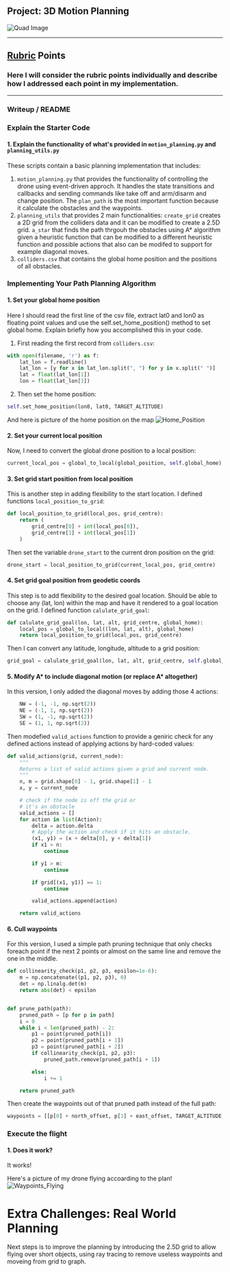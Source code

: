 ## Project: 3D Motion Planning
![Quad Image](./misc/enroute.png)

---

## [Rubric](https://review.udacity.com/#!/rubrics/1534/view) Points
### Here I will consider the rubric points individually and describe how I addressed each point in my implementation.  

---
### Writeup / README

### Explain the Starter Code

#### 1. Explain the functionality of what's provided in `motion_planning.py` and `planning_utils.py`
These scripts contain a basic planning implementation that includes:
1. `motion_planning.py` that provides the functionality of controlling the drone using event-driven approch. It handles the state transitions and callbacks and sending commands like take off and arm/disarm and change position. The `plan_path` is the most important function because it calculate the obstacles and the waypoints.
2. `planning_utils` that provides 2 main functionalities: `create_grid` creates a 2D grid from the colliders data and it can be modified to create a 2.5D grid. `a_star` that finds the path thrgouh the obstacles using A* algorithm given a heuristic function that can be modified to a different heuristic function and possible actions that also can be modifed to support for example diagonal moves.
3. `colliders.csv` that contains the global home position and the positions of all obstacles.

### Implementing Your Path Planning Algorithm

#### 1. Set your global home position
Here I should read the first line of the csv file, extract lat0 and lon0 as floating point values and use the self.set_home_position() method to set global home. Explain briefly how you accomplished this in your code.
1. First reading the first record from `colliders.csv`:
```python
with open(filename, 'r') as f:
    lat_lon = f.readline()
    lat_lon = [y for x in lat_lon.split(", ") for y in x.split(" ")]
    lat = float(lat_lon[1])
    lon = float(lat_lon[3])
```
2. Then set the home position:
```python
self.set_home_position(lon0, lat0, TARGET_ALTITUDE)
```



And here is picture of the home position on the map
![Home_Position](./misc/home_position.png)

#### 2. Set your current local position
Now, I need to convert the global drone position to a local position:
```python
current_local_pos = global_to_local(global_position, self.global_home)
```


#### 3. Set grid start position from local position
This is another step in adding flexibility to the start location. I defined functions `local_position_to_grid`:
```python
def local_position_to_grid(local_pos, grid_centre):
    return (
        grid_centre[0] + int(local_pos[0]),
        grid_centre[1] + int(local_pos[1])
    )
```
Then set the variable `drone_start` to the current dron position on the grid:
```python
drone_start = local_position_to_grid(current_local_pos, grid_centre)
```

#### 4. Set grid goal position from geodetic coords
This step is to add flexibility to the desired goal location. Should be able to choose any (lat, lon) within the map and have it rendered to a goal location on the grid. I defined function `calulate_grid_goal`:
```python
def calulate_grid_goal(lon, lat, alt, grid_centre, global_home):
    local_pos = global_to_local((lon, lat, alt), global_home)
    return local_position_to_grid(local_pos, grid_centre)
```
Then I can convert any latitude, longitude, altitude to a grid position:
```python
grid_goal = calulate_grid_goal(lon, lat, alt, grid_centre, self.global_home)
```

#### 5. Modify A* to include diagonal motion (or replace A* altogether)
In this version, I only added the diagonal moves by adding those 4 actions:
```python
    NW = (-1, -1, np.sqrt(2))
    NE = (-1, 1, np.sqrt(2))
    SW = (1, -1, np.sqrt(2))
    SE = (1, 1, np.sqrt(2))
```
Then modefied `valid_actions` function to provide a geniric check for any defined actions instead of applying actions by hard-coded values:
```python
def valid_actions(grid, current_node):
    """
    Returns a list of valid actions given a grid and current node.
    """
    n, m = grid.shape[0] - 1, grid.shape[1] - 1
    x, y = current_node

    # check if the node is off the grid or
    # it's an obstacle
    valid_actions = []
    for action in list(Action):
        delta = action.delta
        # Apply the action and check if it hits an obstacle.
        (x1, y1) = (x + delta[0], y + delta[1])
        if x1 > n:
            continue

        if y1 > m:
            continue

        if grid[(x1, y1)] == 1:
            continue

        valid_actions.append(action)

    return valid_actions
```

#### 6. Cull waypoints 
For this version, I used a simple path pruning technique that only checks foreach point if the next 2 points or almost on the same line and remove the one in the middle.
```python
def collinearity_check(p1, p2, p3, epsilon=1e-6):
    m = np.concatenate((p1, p2, p3), 0)
    det = np.linalg.det(m)
    return abs(det) < epsilon


def prune_path(path):
    pruned_path = [p for p in path]
    i = 0
    while i < len(pruned_path) - 2:
        p1 = point(pruned_path[i])
        p2 = point(pruned_path[i + 1])
        p3 = point(pruned_path[i + 2])
        if collinearity_check(p1, p2, p3):
            pruned_path.remove(pruned_path[i + 1])

        else:
            i += 1

    return pruned_path
```
Then create the waypoints out of that pruned path instead of the full path:
```python
waypoints = [[p[0] + north_offset, p[1] + east_offset, TARGET_ALTITUDE, 0] for p in prune_path(path)]
```



### Execute the flight
#### 1. Does it work?
It works!


Here's a picture of my drone flying accoarding to the plan!
![Waypoints_Flying](./misc/waypoints_flying.png)



# Extra Challenges: Real World Planning
Next steps is to improve the planning by introducing the 2.5D grid to allow flying over short objects, using ray tracing to remove useless waypoints and moveing from grid to graph.


